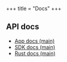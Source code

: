 +++
title = "Docs"
+++


## API docs
 - [App docs (main)](/api/main/app/)
 - [SDK docs (main)](/api/main/dart-sdk/)
 - [Rust docs (main)](/api/main/rust/effektio/)